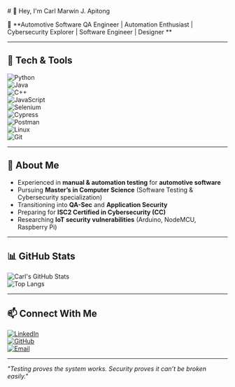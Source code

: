 
<section>
 # 👋 Hey, I'm Carl Marwin J. Apitong

🚗 **Automotive Software QA Engineer |  Automation Enthusiast |  Cybersecurity Explorer | Software Engineer | Designer **  

---

## 🧰 Tech & Tools  

![Python](https://img.shields.io/badge/-Python-3776AB?style=flat-square&logo=python&logoColor=white)  
![Java](https://img.shields.io/badge/-REACT-007396?style=flat-square&logo=java&logoColor=white)  
![C++](https://img.shields.io/badge/-C++-00599C?style=flat-square&logo=cplusplus&logoColor=white)  
![JavaScript](https://img.shields.io/badge/-JavaScript-F7DF1E?style=flat-square&logo=javascript&logoColor=black)  
![Selenium](https://img.shields.io/badge/-Selenium-43B02A?style=flat-square&logo=selenium&logoColor=white)  
![Cypress](https://img.shields.io/badge/-Cypress-17202C?style=flat-square&logo=cypress&logoColor=white)  
![Postman](https://img.shields.io/badge/-Postman-FF6C37?style=flat-square&logo=postman&logoColor=white)  
![Linux](https://img.shields.io/badge/-Linux-FCC624?style=flat-square&logo=linux&logoColor=black)  
![Git](https://img.shields.io/badge/-Git-F05032?style=flat-square&logo=git&logoColor=white)  

---

## 🎯 About Me  

-  Experienced in **manual & automation testing** for **automotive software**  
-  Pursuing **Master’s in Computer Science** (Software Testing & Cybersecurity specialization)  
-  Transitioning into **QA-Sec** and **Application Security**  
-  Preparing for **ISC2 Certified in Cybersecurity (CC)** 
-  Researching **IoT security vulnerabilities** (Arduino, NodeMCU, Raspberry Pi)  

---

## 📊 GitHub Stats  

![Carl's GitHub Stats](https://github-readme-stats.vercel.app/api?username=apitongcm&show_icons=true&theme=tokyonight)  
![Top Langs](https://github-readme-stats.vercel.app/api/top-langs/?username=apitongcm&layout=compact&theme=tokyonight)  

---

## 📫 Connect With Me  

[![LinkedIn](https://img.shields.io/badge/-LinkedIn-blue?style=flat-square&logo=linkedin)](https://www.linkedin.com/in/apitongcm/)  
[![GitHub](https://img.shields.io/badge/-GitHub-181717?style=flat-square&logo=github&logoColor=white)](https://github.com/apitongcm)  
[![Email](https://img.shields.io/badge/-Email-D14836?style=flat-square&logo=gmail&logoColor=white)](mailto:apitong.carlmarwin@proton.me)  

---

 *"Testing proves the system works. Security proves it can’t be broken easily."*  
</section>
